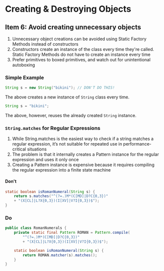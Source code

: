# Creating & Destroying Objects
## Item 6: Avoid creating unnecessary objects
1. Unnecessary object creations can be avoided using Static Factory Methods instead of constructors
2. Constructors create an instance of the class every time they're called. Static Factory Methods do not have to create an instance every time
3. Prefer primitives to boxed primitives, and watch out for unintentional autoboxing

### Simple Example
```java
String s = new String("bikini"); // DON'T DO THIS!
```
The above creates a new instance of `String` class every time.
```java
String s = "bikini";
```
The above, however, reuses the already created `String` instance.

### `String.matches` for Regular Expressions
1. While String.matches is the easiest way to check if a string matches a regular expression, it’s not suitable for repeated use in performance-critical situations
2. The problem is that it internally creates a Pattern instance for the regular expression and uses it only once
3. Creating a Pattern instance is expensive because it requires compiling the regular expression into a finite state machine
#### Don't
```java
static boolean isRomanNumeral(String s) {
    return s.matches("^(?=.)M*(C[MD]|D?C{0,3})"
    + "(X[CL]|L?X{0,3})(I[XV]|V?I{0,3})$");
}
```

### Do
```java
public class RomanNumerals {
    private static final Pattern ROMAN = Pattern.compile(
        "^(?=.)M*(C[MD]|D?C{0,3})"
        + "(X[CL]|L?X{0,3})(I[XV]|V?I{0,3})$");

    static boolean isRomanNumeral(String s) {
        return ROMAN.matcher(s).matches();
    }
}
```
